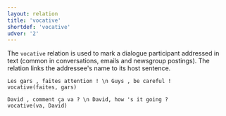 ```yaml
---
layout: relation
title: 'vocative'
shortdef: 'vocative'
udver: '2'
---
```


The `vocative` relation is used to mark a dialogue participant addressed in text (common in conversations, emails and newsgroup postings). The relation links the addressee's name to its host sentence.

~~~ sdparse
Les gars , faites attention ! \n Guys , be careful !
vocative(faites, gars)
~~~

~~~ sdparse
David , comment ça va ? \n David, how 's it going ?
vocative(va, David)
~~~
<!-- Interlanguage links updated Út zář 29 20:32:02 CEST 2020 -->
